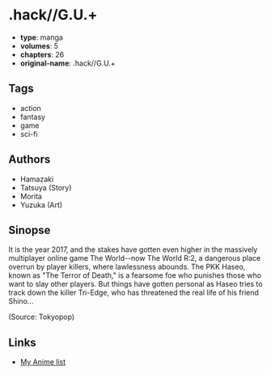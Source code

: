 # .hack//G.U.+

-   **type**: manga
-   **volumes**: 5
-   **chapters**: 26
-   **original-name**: .hack//G.U.+

## Tags

-   action
-   fantasy
-   game
-   sci-fi

## Authors

-   Hamazaki
-   Tatsuya (Story)
-   Morita
-   Yuzuka (Art)

## Sinopse

It is the year 2017, and the stakes have gotten even higher in the massively multiplayer online game The World--now The World R:2, a dangerous place overrun by player killers, where lawlessness abounds. The PKK Haseo, known as "The Terror of Death," is a fearsome foe who punishes those who want to slay other players. But things have gotten personal as Haseo tries to track down the killer Tri-Edge, who has threatened the real life of his friend Shino...

(Source: Tokyopop)

## Links

-   [My Anime list](https://myanimelist.net/manga/116/hack__GU_)
